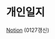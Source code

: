 # 개인일지
[Notion](https://gookbobhenry.notion.site/SeSAC-Friends-SLP-908dadb200ff4da0a3eba9f946e881c7) (0127갱신)